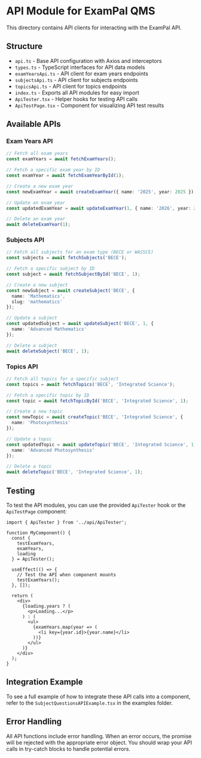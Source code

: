 # API Module for ExamPal QMS

This directory contains API clients for interacting with the ExamPal API.

## Structure

- `api.ts` - Base API configuration with Axios and interceptors
- `types.ts` - TypeScript interfaces for API data models
- `examYearsApi.ts` - API client for exam years endpoints
- `subjectsApi.ts` - API client for subjects endpoints
- `topicsApi.ts` - API client for topics endpoints
- `index.ts` - Exports all API modules for easy import
- `ApiTester.tsx` - Helper hooks for testing API calls
- `ApiTestPage.tsx` - Component for visualizing API test results

## Available APIs

### Exam Years API
```typescript
// Fetch all exam years
const examYears = await fetchExamYears();

// Fetch a specific exam year by ID
const examYear = await fetchExamYearById(1);

// Create a new exam year
const newExamYear = await createExamYear({ name: '2025', year: 2025 });

// Update an exam year
const updatedExamYear = await updateExamYear(1, { name: '2026', year: 2026 });

// Delete an exam year
await deleteExamYear(1);
```

### Subjects API
```typescript
// Fetch all subjects for an exam type (BECE or WASSCE)
const subjects = await fetchSubjects('BECE');

// Fetch a specific subject by ID
const subject = await fetchSubjectById('BECE', 1);

// Create a new subject
const newSubject = await createSubject('BECE', { 
  name: 'Mathematics', 
  slug: 'mathematics' 
});

// Update a subject
const updatedSubject = await updateSubject('BECE', 1, { 
  name: 'Advanced Mathematics' 
});

// Delete a subject
await deleteSubject('BECE', 1);
```

### Topics API
```typescript
// Fetch all topics for a specific subject
const topics = await fetchTopics('BECE', 'Integrated Science');

// Fetch a specific topic by ID
const topic = await fetchTopicById('BECE', 'Integrated Science', 1);

// Create a new topic
const newTopic = await createTopic('BECE', 'Integrated Science', { 
  name: 'Photosynthesis' 
});

// Update a topic
const updatedTopic = await updateTopic('BECE', 'Integrated Science', 1, { 
  name: 'Advanced Photosynthesis' 
});

// Delete a topic
await deleteTopic('BECE', 'Integrated Science', 1);
```

## Testing

To test the API modules, you can use the provided `ApiTester` hook or the `ApiTestPage` component:

```tsx
import { ApiTester } from '../api/ApiTester';

function MyComponent() {
  const { 
    testExamYears, 
    examYears, 
    loading 
  } = ApiTester();

  useEffect(() => {
    // Test the API when component mounts
    testExamYears();
  }, []);

  return (
    <div>
      {loading.years ? (
        <p>Loading...</p>
      ) : (
        <ul>
          {examYears.map(year => (
            <li key={year.id}>{year.name}</li>
          ))}
        </ul>
      )}
    </div>
  );
}
```

## Integration Example

To see a full example of how to integrate these API calls into a component, refer to the `SubjectQuestionsAPIExample.tsx` in the examples folder.

## Error Handling

All API functions include error handling. When an error occurs, the promise will be rejected with the appropriate error object. You should wrap your API calls in try-catch blocks to handle potential errors.
